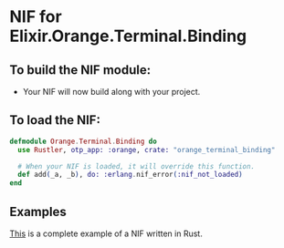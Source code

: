 # NIF for Elixir.Orange.Terminal.Binding

## To build the NIF module:

- Your NIF will now build along with your project.

## To load the NIF:

```elixir
defmodule Orange.Terminal.Binding do
  use Rustler, otp_app: :orange, crate: "orange_terminal_binding"

  # When your NIF is loaded, it will override this function.
  def add(_a, _b), do: :erlang.nif_error(:nif_not_loaded)
end
```

## Examples

[This](https://github.com/rusterlium/NifIo) is a complete example of a NIF written in Rust.
